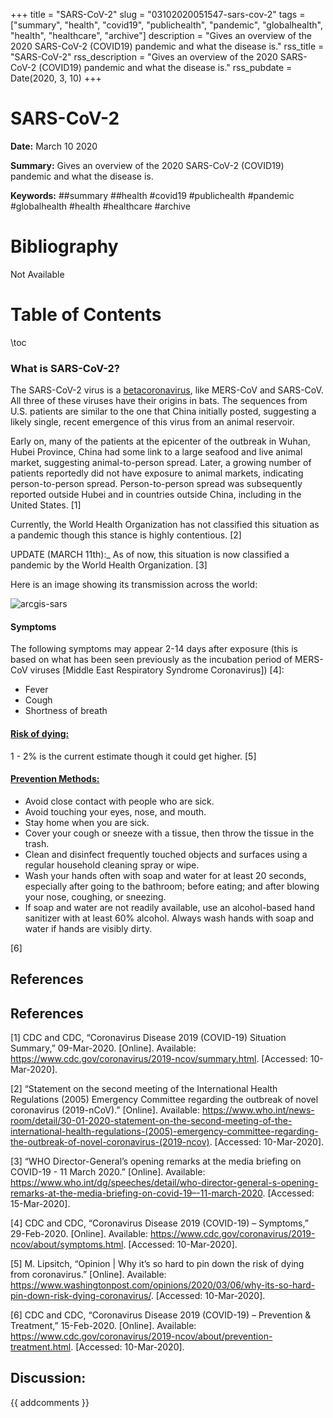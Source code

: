 +++
title = "SARS-CoV-2"
slug = "03102020051547-sars-cov-2"
tags = ["summary", "health", "covid19", "publichealth", "pandemic", "globalhealth", "health", "healthcare", "archive"]
description = "Gives an overview of the 2020 SARS-CoV-2 (COVID19) pandemic and what the disease is."
rss_title = "SARS-CoV-2"
rss_description = "Gives an overview of the 2020 SARS-CoV-2 (COVID19) pandemic and what the disease is."
rss_pubdate = Date(2020, 3, 10)
+++



SARS-CoV-2
=========

**Date:** March 10 2020

**Summary:** Gives an overview of the 2020 SARS-CoV-2 (COVID19) pandemic and what the disease is.

**Keywords:** ##summary ##health #covid19 #publichealth #pandemic #globalhealth #health #healthcare  #archive

Bibliography
==========

Not Available

Table of Contents
=========

\toc

### What is SARS-CoV-2?

The SARS-CoV-2 virus is a [betacoronavirus](/03102020054429-coronavirus-definition), like MERS-CoV and SARS-CoV. All three of these viruses have their origins in bats. The sequences from U.S. patients are similar to the one that China initially posted, suggesting a likely single, recent emergence of this virus from an animal reservoir.

Early on, many of the patients at the epicenter of the outbreak in Wuhan, Hubei Province, China had some link to a large seafood and live animal market, suggesting animal-to-person spread. Later, a growing number of patients reportedly did not have exposure to animal markets, indicating person-to-person spread. Person-to-person spread was subsequently reported outside Hubei and in countries outside China, including in the United States. [1]

Currently, the World Health Organization has not classified this situation as a pandemic though this stance is highly contentious. [2]

UPDATE (MARCH 11th):_ As of now, this situation is now classified a pandemic by the World Health Organization. [3]

Here is an image showing its transmission across the world:

![arcgis-sars](/03102020050115-covid19-jhu-arcgis.jpg)

#### Symptoms

The following symptoms may appear 2-14 days after exposure (this is based on what has been seen previously as the incubation period of MERS-CoV viruses [Middle East Respiratory Syndrome Coronavirus]) [4]:

  * Fever
  * Cough
  * Shortness of breath

#### [**Risk of dying:**](/03102020052237-covid19-dying)

1 - 2% is the current estimate though it could get higher. [5]

#### [**Prevention Methods:**](/03102020053006-cdc-respiratory-preventions)

  * Avoid close contact with people who are sick.
  * Avoid touching your eyes, nose, and mouth.
  * Stay home when you are sick.
  * Cover your cough or sneeze with a tissue, then throw the tissue in the trash.
  * Clean and disinfect frequently touched objects and surfaces using a regular household cleaning spray or wipe.
  * Wash your hands often with soap and water for at least 20 seconds, especially after going to the bathroom; before eating; and after blowing your nose, coughing, or sneezing.
  * If soap and water are not readily available, use an alcohol-based hand sanitizer with at least 60% alcohol. Always wash hands with soap and water if hands are visibly dirty.

[6]

## References

## References

[1] CDC and CDC, “Coronavirus Disease 2019 (COVID-19) Situation Summary,” 09-Mar-2020. [Online]. Available: https://www.cdc.gov/coronavirus/2019-ncov/summary.html. [Accessed: 10-Mar-2020].

[2] “Statement on the second meeting of the International Health Regulations (2005) Emergency Committee regarding the outbreak of novel coronavirus (2019-nCoV).” [Online]. Available: https://www.who.int/news-room/detail/30-01-2020-statement-on-the-second-meeting-of-the-international-health-regulations-(2005)-emergency-committee-regarding-the-outbreak-of-novel-coronavirus-(2019-ncov). [Accessed: 10-Mar-2020].

[3] “WHO Director-General’s opening remarks at the media briefing on COVID-19 - 11 March 2020.” [Online]. Available: https://www.who.int/dg/speeches/detail/who-director-general-s-opening-remarks-at-the-media-briefing-on-covid-19–-11-march-2020. [Accessed: 15-Mar-2020].

[4] CDC and CDC, “Coronavirus Disease 2019 (COVID-19) – Symptoms,” 29-Feb-2020. [Online]. Available: https://www.cdc.gov/coronavirus/2019-ncov/about/symptoms.html. [Accessed: 10-Mar-2020].

[5] M. Lipsitch, “Opinion | Why it’s so hard to pin down the risk of dying from coronavirus.” [Online]. Available: https://www.washingtonpost.com/opinions/2020/03/06/why-its-so-hard-pin-down-risk-dying-coronavirus/. [Accessed: 10-Mar-2020].

[6] CDC and CDC, “Coronavirus Disease 2019 (COVID-19) – Prevention & Treatment,” 15-Feb-2020. [Online]. Available: https://www.cdc.gov/coronavirus/2019-ncov/about/prevention-treatment.html. [Accessed: 10-Mar-2020].
## Discussion: 

{{ addcomments }}
